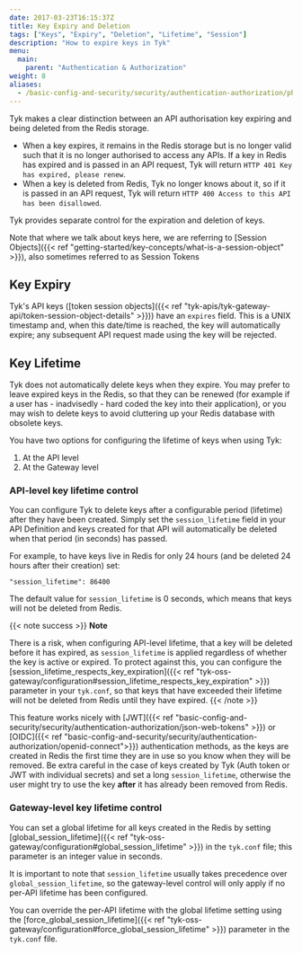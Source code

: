 ```yaml
---
date: 2017-03-23T16:15:37Z
title: Key Expiry and Deletion
tags: ["Keys", "Expiry", "Deletion", "Lifetime", "Session"]
description: "How to expire keys in Tyk"
menu:
  main:
    parent: "Authentication & Authorization"
weight: 8
aliases:
  - /basic-config-and-security/security/authentication-authorization/physical-token-expiry/
---
```


Tyk makes a clear distinction between an API authorisation key expiring and being deleted from the Redis storage.

 - When a key expires, it remains in the Redis storage but is no longer valid such that it is no longer authorised to access any APIs. If a key in Redis has expired and is passed in an API request, Tyk will return `HTTP 401 Key has expired, please renew`.
 - When a key is deleted from Redis, Tyk no longer knows about it, so if it is passed in an API request, Tyk will return `HTTP 400 Access to this API has been disallowed`.

Tyk provides separate control for the expiration and deletion of keys.

Note that where we talk about keys here, we are referring to [Session Objects]({{< ref "getting-started/key-concepts/what-is-a-session-object" >}}), also sometimes referred to as Session Tokens

## Key Expiry

Tyk's API keys ([token session objects]({{< ref "tyk-apis/tyk-gateway-api/token-session-object-details" >}})) have an `expires` field. This is a UNIX timestamp and, when this date/time is reached, the key will automatically expire; any subsequent API request made using the key will be rejected.

## Key Lifetime

Tyk does not automatically delete keys when they expire. You may prefer to leave expired keys in the Redis, so that they can be renewed (for example if a user has - inadvisedly - hard coded the key into their application), or you may wish to delete keys to avoid cluttering up your Redis database with obsolete keys.

You have two options for configuring the lifetime of keys when using Tyk:

1.  At the API level
2.  At the Gateway level

### API-level key lifetime control

You can configure Tyk to delete keys after a configurable period (lifetime) after they have been created. Simply set the `session_lifetime` field in your API Definition and keys created for that API will automatically be deleted when that period (in seconds) has passed.

For example, to have keys live in Redis for only 24 hours (and be deleted 24 hours after their creation) set:

```{.json}
"session_lifetime": 86400
```

The default value for `session_lifetime` is 0 seconds, which means that keys will not be deleted from Redis.

{{< note success >}} 
**Note**

There is a risk, when configuring API-level lifetime, that a key will be deleted before it has expired, as `session_lifetime` is applied regardless of whether the key is active or expired. To protect against this, you can configure the [session_lifetime_respects_key_expiration]({{< ref "tyk-oss-gateway/configuration#session_lifetime_respects_key_expiration" >}}) parameter in your `tyk.conf`, so that keys that have exceeded their lifetime will not be deleted from Redis until they have expired.
{{< /note >}}

This feature works nicely with [JWT]({{< ref "basic-config-and-security/security/authentication-authorization/json-web-tokens" >}}) or [OIDC]({{< ref "basic-config-and-security/security/authentication-authorization/openid-connect">}}) authentication methods, as the keys are created in Redis the first time they are in use so you know when they will be removed. Be extra careful in the case of keys created by Tyk (Auth token or JWT with individual secrets) and set a long `session_lifetime`, otherwise the user might try to use the key **after** it has already been removed from Redis.

### Gateway-level key lifetime control

You can set a global lifetime for all keys created in the Redis by setting [global_session_lifetime]({{< ref "tyk-oss-gateway/configuration#global_session_lifetime" >}}) in the `tyk.conf` file; this parameter is an integer value in seconds.

It is important to note that `session_lifetime` usually takes precedence over `global_session_lifetime`, so the gateway-level control will only apply if no per-API lifetime has been configured.

You can override the per-API lifetime with the global lifetime setting using the [force_global_session_lifetime]({{< ref "tyk-oss-gateway/configuration#force_global_session_lifetime" >}}) parameter in the `tyk.conf` file.
